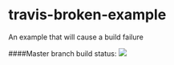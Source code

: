 # travis-broken-example

An example that will cause a build failure

####Master branch build status: 
![](https://travis-ci.org/keegoid/travis-broken-example.svg?branch=master)
